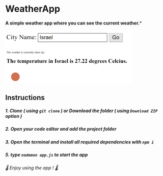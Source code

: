# WeatherApp
**A simple weather app where you can see the current weather.*** 

<img src="images/1.png" width=400>
<img src="images/2.png" width=400>

## Instructions
##### 1. Clone ***( using `git clone` )*** or Download the folder ***( using ***`Download ZIP`*** option )*** #####
##### 2. Open your code editor and add the project folder #####
##### 3. Open the terminal and install all required dependencies with ***`npm i`*** #####
##### 5. type ***`nodemon app.js`*** to start the app #####

 ###### 🌡️ *Enjoy using the app !* 🌡️ ######
